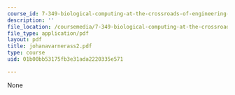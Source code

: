 ```yaml
---
course_id: 7-349-biological-computing-at-the-crossroads-of-engineering-and-science-spring-2005
description: ''
file_location: /coursemedia/7-349-biological-computing-at-the-crossroads-of-engineering-and-science-spring-2005/01b00bb53175fb3e31ada2220335e571_johanavarnerass2.pdf
file_type: application/pdf
layout: pdf
title: johanavarnerass2.pdf
type: course
uid: 01b00bb53175fb3e31ada2220335e571

---
```

None